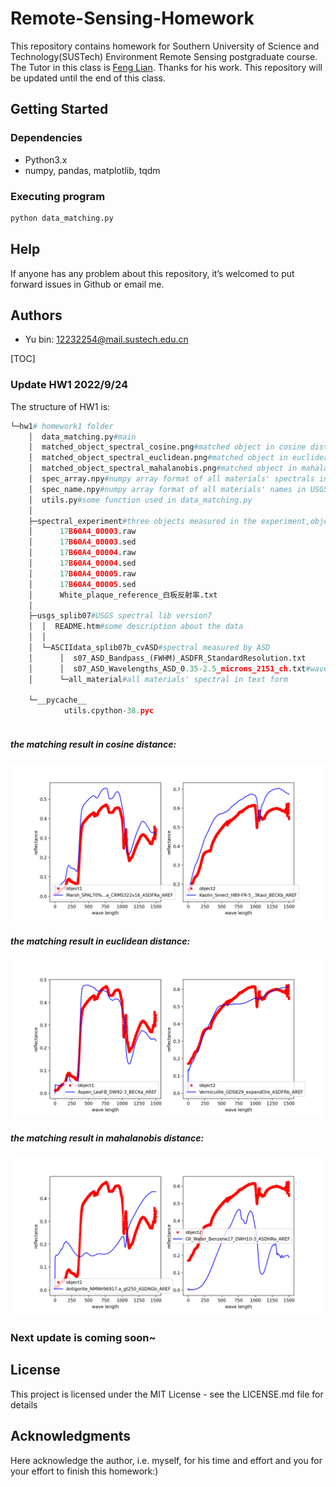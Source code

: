 # Remote-Sensing-Homework
This repository contains homework for Southern University of Science and Technology(SUSTech) Environment Remote Sensing postgraduate course. The Tutor in this class is [Feng Lian](https://faculty.sustech.edu.cn/fengl/). Thanks for his work. This repository will be updated until the end of this class. 

## Getting Started

### Dependencies

* Python3.x
* numpy, pandas, matplotlib, tqdm
### Executing program

```python
python data_matching.py
```

## Help

If anyone has any problem about this repository, it’s welcomed to put forward issues in Github or email me.

## Authors

* Yu bin: 12232254@mail.sustech.edu.cn

[TOC]

### Update HW1 2022/9/24

The structure of HW1 is:

```python
└─hw1# homework1 folder
    │  data_matching.py#main
    │  matched_object_spectral_cosine.png#matched object in cosine distance
    │  matched_object_spectral_euclidean.png#matched object in euclidean distance
    │  matched_object_spectral_mahalanobis.png#matched object in mahalanobis distance
    │  spec_array.npy#numpy array format of all materials' spectrals in USGS spectral lib07
    │  spec_name.npy#numpy array format of all materials' names in USGS spectral lib07
    │  utils.py#some function used in data_matching.py
    │  
    ├─spectral_experiment#three objects measured in the experiment,object3 is the standard whiteboard, object4 is grass, object5 is a road
    │      17B60A4_00003.raw
    │      17B60A4_00003.sed
    │      17B60A4_00004.raw
    │      17B60A4_00004.sed
    │      17B60A4_00005.raw
    │      17B60A4_00005.sed
    │      White_plaque_reference_白板反射率.txt
    │      
    ├─usgs_splib07#USGS spectral lib version7
    │  │  README.htm#some description about the data
    │  │  
    │  └─ASCIIdata_splib07b_cvASD#spectral measured by ASD
    │      │  s07_ASD_Bandpass_(FWHM)_ASDFR_StandardResolution.txt
    │      │  s07_ASD_Wavelengths_ASD_0.35-2.5_microns_2151_ch.txt#wave length
    │      └─all_material#all materials' spectral in text form

    └─__pycache__
            utils.cpython-38.pyc
            
```

##### the matching result in cosine distance:

![matched_object_spectral_cosine](hw1/matched_object_spectral_cosine.png)

##### the matching result in euclidean distance: 

![matched_object_spectral_euclidean](hw1/matched_object_spectral_euclidean.png)

##### the matching result in mahalanobis distance:

![matched_object_spectral_mahalanobis](hw1/matched_object_spectral_mahalanobis.png)

### Next update is coming soon~



## License

This project is licensed under the MIT License - see the LICENSE.md file for details

## Acknowledgments

Here acknowledge the author, i.e. myself, for his time and effort and you for your effort to finish this homework:)